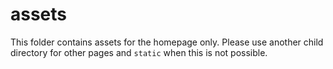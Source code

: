 # assets

This folder contains assets for the homepage only. Please use another child
directory for other pages and `static` when this is not possible.
